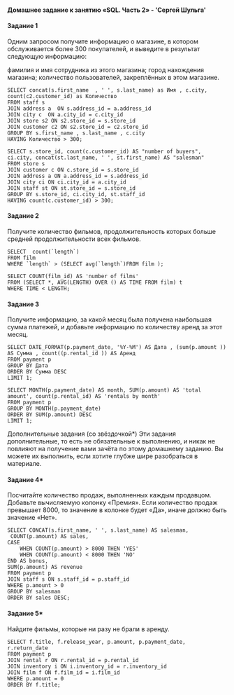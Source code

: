 #### Домашнее задание к занятию «SQL. Часть 2» - 'Сергей Шульга'

#### Задание 1
Одним запросом получите информацию о магазине, в котором обслуживается более 300 покупателей, и выведите в результат следующую информацию:

фамилия и имя сотрудника из этого магазина;
город нахождения магазина;
количество пользователей, закреплённых в этом магазине.

```
SELECT concat(s.first_name  , ' ', s.last_name) as Имя , c.city,  count(c2.customer_id) as Количество 
FROM staff s 
JOIN address a  ON s.address_id = a.address_id 
JOIN city c  ON a.city_id = c.city_id 
JOIN store s2 ON s2.store_id = s.store_id 
JOIN customer c2 ON s2.store_id = c2.store_id 
GROUP BY s.first_name , s.last_name , c.city 
HAVING Количество > 300;
```
```
SELECT s.store_id, count(c.customer_id) AS "number of buyers", ci.city, concat(st.last_name, ' ', st.first_name) AS "salesman"
FROM store s
JOIN customer c ON c.store_id = s.store_id
JOIN address a ON a.address_id = s.address_id
JOIN city ci ON ci.city_id = a.city_id
JOIN staff st ON st.store_id = s.store_id
GROUP BY s.store_id, ci.city_id, st.staff_id
HAVING count(c.customer_id) > 300;
```
#### Задание 2
Получите количество фильмов, продолжительность которых больше средней продолжительности всех фильмов.

```
SELECT  count(`length`) 
FROM film 
WHERE `length` > (SELECT avg(`length`)FROM film );
```
```
SELECT COUNT(film_id) AS 'number of films'
FROM (SELECT *, AVG(LENGTH) OVER () AS TIME FROM film) t
WHERE TIME < LENGTH;
```
#### Задание 3
Получите информацию, за какой месяц была получена наибольшая сумма платежей, и добавьте информацию по количеству аренд за этот месяц.

```
SELECT DATE_FORMAT(p.payment_date, '%Y-%M') AS Дата , (sum(p.amount )) AS Сумма , count((p.rental_id )) AS Аренд
FROM payment p 
GROUP BY Дата
ORDER BY Сумма DESC
LIMIT 1;
```
```
SELECT MONTH(p.payment_date) AS month, SUM(p.amount) AS 'total amount', count(p.rental_id) AS 'rentals by month'
FROM payment p
GROUP BY MONTH(p.payment_date)
ORDER BY SUM(p.amount) DESC
LIMIT 1;
```

Дополнительные задания (со звёздочкой*)
Эти задания дополнительные, то есть не обязательные к выполнению, и никак не повлияют на получение вами зачёта по этому домашнему заданию. Вы можете их выполнить, если хотите глубже шире разобраться в материале.

#### Задание 4*
Посчитайте количество продаж, выполненных каждым продавцом. Добавьте вычисляемую колонку «Премия». Если количество продаж превышает 8000, то значение в колонке будет «Да», иначе должно быть значение «Нет».

```
SELECT CONCAT(s.first_name, ' ', s.last_name) AS salesman,
 COUNT(p.amount) AS sales,
CASE
	WHEN COUNT(p.amount) > 8000 THEN 'YES'
	WHEN COUNT(p.amount) < 8000 THEN 'NO'
END AS bonus,
SUM(p.amount) AS revenue
FROM payment p
JOIN staff s ON s.staff_id = p.staff_id
WHERE p.amount > 0
GROUP BY salesman
ORDER BY sales DESC;
```

#### Задание 5*
Найдите фильмы, которые ни разу не брали в аренду.

```
SELECT f.title, f.release_year, p.amount, p.payment_date, r.return_date
FROM payment p
JOIN rental r ON r.rental_id = p.rental_id
JOIN inventory i ON i.inventory_id = r.inventory_id
JOIN film f ON f.film_id = i.film_id
WHERE p.amount = 0
ORDER BY f.title;
```
